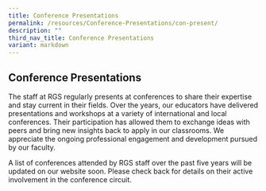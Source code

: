 ```yaml
---
title: Conference Presentations
permalink: /resources/Conference-Presentations/con-present/
description: ""
third_nav_title: Conference Presentations
variant: markdown
---
```

## Conference Presentations

<p> The staff at RGS regularly presents at conferences to share their expertise and stay current in their fields. Over the years, our educators have delivered presentations and workshops at a variety of international and local conferences. Their participation has allowed them to exchange ideas with peers and bring new insights back to apply in our classrooms. We appreciate the ongoing professional engagement and development pursued by our faculty. 
	
A list of conferences attended by RGS staff over the past five years will be updated on our website soon. Please check back for details on their active involvement in the conference circuit.</p>
